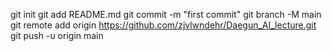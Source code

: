 git init
git add README.md
git commit -m "first commit"
git branch -M main
git remote add origin https://github.com/zjvlwndehr/Daegun_AI_lecture.git
git push -u origin main
